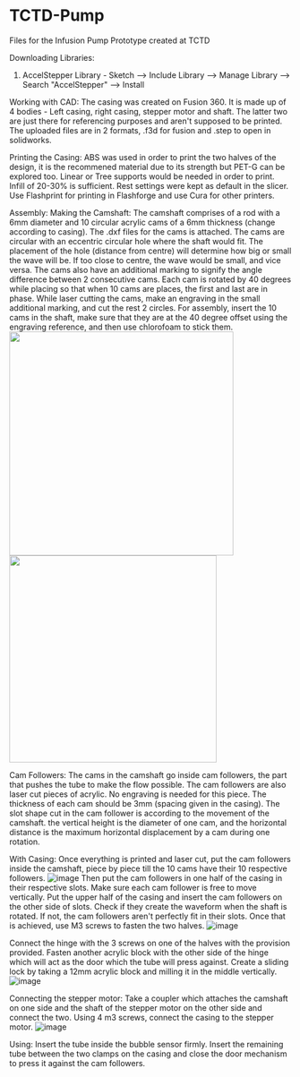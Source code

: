 # TCTD-Pump
Files for the Infusion Pump Prototype created at TCTD

Downloading Libraries:
1) AccelStepper Library - Sketch --> Include Library --> Manage Library --> Search "AccelStepper" --> Install

Working with CAD:
The casing was created on Fusion 360. It is made up of 4 bodies - Left casing, right casing, stepper motor and shaft. The latter two are just there for referencing purposes and aren't supposed to be printed. The uploaded files are in 2 formats, .f3d for fusion and .step to open in solidworks. 

Printing the Casing:
ABS was used in order to print the two halves of the design, it is the recommened material due to its strength but PET-G can be explored too. Linear or Tree supports would be needed in order to print. Infill of 20-30% is sufficient. Rest settings were kept as default in the slicer.
Use Flashprint for printing in Flashforge and use Cura for other printers. 

Assembly:
Making the Camshaft:
The camshaft comprises of a rod with a 6mm diameter and 10 circular acrylic cams of a 6mm thickness (change according to casing). The .dxf files for the cams is attached. The cams are circular with an eccentric circular hole where the shaft would fit. The placement of the hole (distance from centre) will determine how big or small the wave will be. If too close to centre, the wave would be small, and vice versa. The cams also have an additional marking to signify the angle difference between 2 consecutive cams. Each cam is rotated by 40 degrees while placing so that when 10 cams are places, the first and last are in phase. 
While laser cutting the cams, make an engraving in the small additional marking, and cut the rest 2 circles. For assembly, insert the 10 cams in the shaft, make sure that they are at the 40 degree offset using the engraving reference, and then use chlorofoam to stick them.
<img src="https://user-images.githubusercontent.com/24414678/189589895-688c5311-7beb-4792-b372-eb4b0affb708.png" width="400">
<img src="https://user-images.githubusercontent.com/24414678/189589966-d29c4af0-81ef-47f1-8f1d-efcac967869d.png" height = "370">

Cam Followers: 
The cams in the camshaft go inside cam followers, the part that pushes the tube to make the flow possible. The cam followers are also laser cut pieces of acrylic. No engraving is needed for this piece. The thickness of each cam should be 3mm (spacing given in the casing). The slot shape cut in the cam follower is according to the movement of the camshaft. the vertical height is the diameter of one cam, and the horizontal distance is the maximum horizontal displacement by a cam during one rotation. 

With Casing:
Once everything is printed and laser cut, put the cam followers inside the camshaft, piece by piece till the 10 cams have their 10 respective followers.
![image](https://user-images.githubusercontent.com/24414678/189591664-75b767f0-efa2-4446-b4b7-3fb9e36aca94.png)
Then put the cam followers in one half of the casing in their respective slots. Make sure each cam follower is free to move vertically. Put the upper half of the casing and insert the cam followers on the other side of slots. Check if they create the waveform when the shaft is rotated. If not, the cam followers aren't perfectly fit in their slots. 
Once that is achieved, use M3 screws to fasten the two halves. 
![image](https://user-images.githubusercontent.com/24414678/189592749-636e21a2-2840-492d-9f83-7fcab8be20b0.png)

Connect the hinge with the 3 screws on one of the halves with the provision provided. Fasten another acrylic block with the other side of the hinge which will act as the door which the tube will press against. Create a sliding lock by taking a 12mm acrylic block and milling it in the middle vertically.
![image](https://user-images.githubusercontent.com/24414678/189592564-488afa43-d034-4ba3-899f-a1477000ba7f.png)

Connecting the stepper motor:
Take a coupler which attaches the camshaft on one side and the shaft of the stepper motor on the other side and connect the two. Using 4 m3 screws, connect the casing to the stepper motor.
![image](https://user-images.githubusercontent.com/24414678/189592842-cda25b64-9fc2-442a-8cff-3dda812fe57d.png)

Using:
Insert the tube inside the bubble sensor firmly. Insert the remaining tube between the two clamps on the casing and close the door mechanism to press it against the cam followers. 
